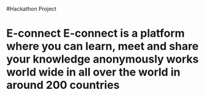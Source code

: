 #Hackathon Project
# E-connect E-connect is a platform where you can learn, meet and share your knowledge anonymously works world wide in all over the world in around 200 countries 
